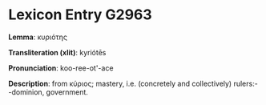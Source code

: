 # Lexicon Entry G2963

**Lemma**: κυριότης

**Transliteration (xlit)**: kyriótēs

**Pronunciation**: koo-ree-ot'-ace

**Description**:
from κύριος; mastery, i.e. (concretely and collectively) rulers:--dominion, government.
